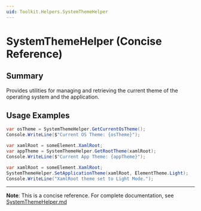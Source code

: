 ```yaml
---
uid: Toolkit.Helpers.SystemThemeHelper
---
```


# SystemThemeHelper (Concise Reference)

## Summary

Provides utilities for managing and retrieving the current theme of the operating system and the application.

## Usage Examples

```csharp
var osTheme = SystemThemeHelper.GetCurrentOsTheme();
Console.WriteLine($"Current OS Theme: {osTheme}");
```

```csharp
var xamlRoot = someElement.XamlRoot;
var appTheme = SystemThemeHelper.GetRootTheme(xamlRoot);
Console.WriteLine($"Current App Theme: {appTheme}");
```

```csharp
var xamlRoot = someElement.XamlRoot;
SystemThemeHelper.SetApplicationTheme(xamlRoot, ElementTheme.Light);
Console.WriteLine("XamlRoot theme set to Light Mode.");
```

---

**Note**: This is a concise reference. 
For complete documentation, see [SystemThemeHelper.md](SystemThemeHelper.md)